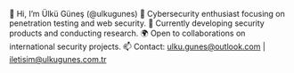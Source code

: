 👋 Hi, I’m Ülkü Güneş (@ulkugunes)
🔐 Cybersecurity enthusiast focusing on penetration testing and web security.
🌱 Currently developing security products and conducting research.
🌍 Open to collaborations on international security projects.
📫 Contact: ulku.gunes@outlook.com | iletisim@ulkugunes.com.tr


